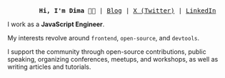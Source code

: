 <pre align="center">
    <strong>Hi, I'm Dima 👋🏻</strong> | <a href="https://dbarabashh.github.io/blog/">Blog</a> | <a href="https://x.com/dbarabashh">X (Twitter)</a> | <a href="[https://www.linkedin.com/in/denysdovhan"](https://www.linkedin.com/in/dima-barabash-537305276/)](https://www.linkedin.com/in/dima-barabash-537305276/)">LinkedIn</a>
</pre>

I work as a **JavaScript Engineer**.

My interests revolve around `frontend`, `open-source`, and `devtools`.

I support the community through open-source contributions, public speaking, organizing conferences, meetups, and workshops, as well as writing articles and tutorials.
